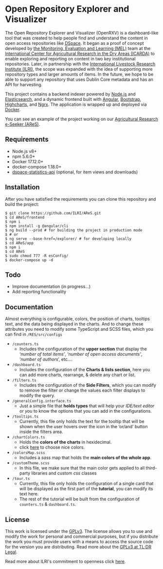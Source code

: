 # Open Repository Explorer and Visualizer

The Open Repository Explorer and Visualizer (OpenRXV) is a dashboard-like tool that was created to help people find and understand the content in open access repositories like [DSpace](https://duraspace.org/dspace). It began as a proof of concept developed by [the Monitoring, Evaluation and Learning (MEL)](https://mel.cgiar.org) team at the [International Center for Agricultural Research in the Dry Areas (ICARDA)](https://www.icarda.org) to enable exploring and reporting on content in two key institutional repositories. Later, in partnership with the [International Livestock Research Institute (ILRI)](https://www.ilri.org), the scope was expanded with the idea of supporting more repository types and larger amounts of items. In the future, we hope to be able to support any repository that uses Dublin Core metadata and has an API for harvesting.

This project contains a backend indexer powered by [Node.js](https://nodejs.org/) and [Elasticsearch](https://www.elastic.co), and a dynamic frontend built with [Angular](https://angular.io), [Bootstrap](https://getbootstrap.com), [Highcharts](https://www.highcharts.com/), and [Ngrx](https://ngrx.io/). The application is wrapped up and deployed via [Docker](https://www.docker.com/).

You can see an example of the project working on our [Agricultural Research e-Seeker (AReS)](https://cgspace.cgiar.org/explorer/).

## Requirements

- Node.js v8+
- npm 5.6.0+
- Docker 17.12.0+
- docker-compose 1.18.0+
- [dspace-statistics-api](https://github.com/ilri/dspace-statistics-api) (optional, for item views and downloads)

## Installation

After you have satisfied the requirements you can clone this repository and build the project:

```console
$ git clone https://github.com/ILRI/AReS.git
$ cd AReS/frontend
$ npm i
$ npm install -g @angular/cli
$ ng build --prod # for building the project in production mode
$ # or
$ ng serve --base-href=/explorer/ # for developing locally
$ cd AReS/app
$ npm i
$ cd AReS
$ sudo chmod 777 -R esConfig/
$ docker-compose up -d
```

## Todo

- Improve documentation (in progress...)
- Add reporting functionality

## Documentation
Almost everything is configurable, colors, the position of charts, tooltips text, and the data being displayed in the charts.
And to change these attributes you need to modify some TypeScript and SCSS files, which you can find in
`/RES/src/configs`
- `/counters.ts` 
	- Includes the configuration of the **upper section** that display the ‘*number of total items’*, ‘*number of open access documents’*, ‘*number of authors*’, etc.…
- `/dashboard.ts`
	- Includes the configuration of the **Charts & lists section**, here you can add more charts, rearrange, & delete any chart or list.
- `/filters.ts`
	- Includes the configuration of the **Side Filters**, which you can modify to remove the filter or change the values each filter displays to modify the query.
- `/generalConfig.interface.ts`
	- Just a simple file that **holds types** that will help your *IDE/text editor* or *you* to know the options that you can add in the configurations.
- `/tooltips.ts`
	- Currently, this file only holds the text for the tooltip that will be shown when the user hovers over the icon in the ‘or/and’ button inside the filters area.
- `/chartColors.ts`
	- Holds the **colors of the charts** in hexidecimal.
	- click [here](https://color.adobe.com/explore) to choose nice colors.
- `/colorsMap.scss`
	- Includes a *sass* map that holds the **main colors of the whole app**.
- `/customTheme.scss`
	- In this file, we make sure that the main color gets applied to all third-party libraries and custom *css* classes
- `/tour.ts`
	- Currently, this file only holds the configuration of a single card that will be displayed as the first part of the **tutorial**, you can modify its text here.
	- The rest of the tutorial will be built from the configuration of `counters.ts` & `dashboard.ts`.


## License

This work is licensed under the [GPLv3](https://www.gnu.org/licenses/gpl-3.0.en.html). The license allows you to use and modify the work for personal and commercial purposes, but if you distribute the work you must provide users with a means to access the source code for the version you are distributing. Read more about the [GPLv3 at TL;DR Legal](<https://tldrlegal.com/license/gnu-general-public-license-v3-(gpl-3)>).

Read more about ILRI's commitment to openness click [here](https://www.ilri.org/open).
